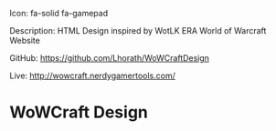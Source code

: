 Icon: fa-solid fa-gamepad

Description: HTML Design inspired by WotLK ERA World of Warcraft Website

GitHub: https://github.com/Lhorath/WoWCraftDesign

Live: http://wowcraft.nerdygamertools.com/

# WoWCraft Design
